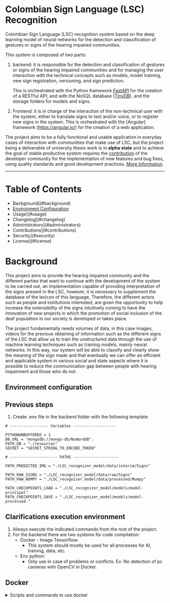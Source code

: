 # Colombian Sign Language (LSC) Recognition

Colombian Sign Language (LSC) recognition system based on the deep learning model of neural networks for the detection and classification of gestures or signs of the hearing impaired communities.

This system is composed of two parts:

1. backend: it is responsible for the detection and classification of gestures or signs of the hearing impaired communities and for managing the user interaction with the technical concepts such as models, model training, new sign registration, versioning, and sign prediction. 
   
   This is orchestrated with the Python framework [FastAPI](https://fastapi.tiangolo.com/) for the creation of a RESTful API; and with the NoSQL database ([TinyDB](https://tinydb.readthedocs.io/en/latest/)), and the storage folders for models and signs.

2. Frontend: it is in charge of the interaction of the non-technical user with the system, either to translate signs to text and/or voice, or to register new signs in the system. This is orchestrated with the [Angular] framework (https://angular.io/) for the creation of a web application.

The project aims to be a fully functional and usable application in everyday cases of interaction with communities that make use of LSC, but the project being a deliverable of university thesis work is in **alpha state** and to achieve the goal of stable productive system requires the [contribution](#contributions) of the developer community for the implementation of new features and bug fixes, using quality standards and good development practices. [More Information](#contributions).

---

# Table of Contents

- Background](#background)
- [Environment Configuration](#environment-configuration)
- Usage](#usage)
- Changelog](#changelog)
- Administrators](#administrators)
- Contributions](#contributions)
- Security](#security)
- License](#license)

# Background

This project aims to provide the hearing impaired community and the different parties that want to continue with the development of the system to be carried out, an implementation capable of providing interpretation of the signs present in the LSC, however, it is necessary to supplement the database of the lexicon of this language, Therefore, the different actors such as people and institutions interested, are given the opportunity to help increase the extensibility of the signs intuitively coming to have the innovation of new projects in which the promotion of social inclusion of the deaf population in our society is developed or takes place. 

The project fundamentally needs volumes of data, in this case images, videos for the previous obtaining of information such as the different signs of the LSC that allow us to train the unstructured data through the use of machine learning techniques such as training models, mainly neural networks. In this way, our system will be able to classify and clearly show the meaning of the sign made and that eventually we can offer an efficient and applicable system in various social and state aspects where it is possible to reduce the communication gap between people with hearing impairment and those who do not.  

## Environment configuration
## Previous steps
1. Create .env file in the backend folder with the following template:
```
# ----------------- Variables -------------------

PYTHONUNBUFFERED = 1
DB_URL = "mongodb://mongo-db/NombreDB".
PATH_DB = "./resources"
SECRET = "SECRET_STRING_TO_ENCODE_TOKEN"

# --------------------- PATHS --------------------

PATH_PREDICTED_IMG = "./LSC_recognizer_model/data/interim/Signs"

PATH_RAW_SIGNS = "./LSC_recognizer_model/data/raw/Signs"
PATH_RAW_NUMPY = "./LSC_recognizer_model/data/processed/Numpy"

PATH_CHECKPOINTS_LOAD = "./LSC_recognizer_model/models/model-principal"
PATH_CHECKPOINTS_SAVE = "./LSC_recognizer_model/models/model-processed."
```
## Clarifications execution environment
1. Always execute the indicated commands from the root of the project.
2. For the backend there are two systems for code compilation:
    - Docker - Image Tensorflow:
        - This system should mostly be used for all processes for AI, training, data, etc.
    - Env python:
        - Only use in case of problems or conflicts. Ex: No detection of pc cameras with OpenCV in Docker.

## Docker
<details>
    <summary>Scripts and commands to use docker</summary>.
  
  ## Use 🖥️

Very easy application and use. 😇

Create and run your docker-compose with the following command:

````bash
docker compose up
# To run in background add the -d command at the end.
```

If you want to enter the terminal of the application, you can run the following command (Note that you put the name of the service and not the container):

````bash
docker attach <Service-Name>
```
  
 ## Warning 🚨

If for some reason when running the application you get certain errors or complications try running one of the following commands before performing the "**up**".

````bash
# In the case of normal execution
docker-compose -f docker-compose.yml build
```

</details>

## Env Python

<details>
    <summary style="cursor: pointer; size: 100px;">Scripts and commands to use env python</summary>.

## Script to generate isolated python environment (env) with libraries.
This command allows you to generate an isolated python environment and has a parameter that allows you to choose the python version to use.
- Warning: In case you want to use a specific python version you must make sure that this version is installed on the system.

For windows - powershell run in the terminal:

```powershell
# No parameters (default python on the system)
./backend/scripts/create_env_with_requirements_env_txt.ps1

# With parameter (python 3.7)
./backend/scripts/create_env_with_requirements_env_txt.ps1 -pyver 3.7
```
  
  For linux - bash run in the terminal:

````bash
# No parameters (python default on system)
./backend/scripts/create_env_with_requirements_env_txt.sh

# With parameter (python 3.7)
./backend/scripts/create_env_with_requirements_env_txt.sh 3.7
```

## Script to activate in terminal the isolated python environment (env)

For windows - powershell run in terminal:

````powershell
. ./backend/env/Scripts/activate
```

For linux - bash run in terminal:

````bash
. ./backend/env/bin/activate
```

## Script to generate requirements.env.txt with python libraries used in the env

For windows - powershell run in terminal:
  
  ````powershell
./backend/scripts/generate_requirements_env_txt.ps1
```
For linux - bash run in terminal:

````bash
./backend/scripts/generate_requirements_env_txt.sh
```
</details>


# Usage

~~ COMING SOON ~~

# Changelog

[Learn about the latest improvements and changes to the project](CHANGELOG.MD).

# Administrators

- [@jpablo-ortiz](https://github.com/jpablo-ortiz)
- [@kennethLeonel](https://github.com/kennethLeonel)
- [@camilosan10](https://github.com/camilosan10)
- [@CristianJavierDaCamaraSousa](https://github.com/CristianJavierDaCamaraSousa)
  
  # Contributions

As a team we want to lay the groundwork for the development of a tool capable of performing sign recognition in real and everyday environments, for this reason we want to open the doors to a collaborative development and that you can make contributions with ideas, code, etc.

You are welcome here <3.

- If you have a question, comment or bug report for this project, [open a new issue](https://github.com/jpablo-ortiz/Reconocimiento-LSC-Lengua-Senas-Colombiana/issues).
- If you would like to contribute code, see the [CONTRIBUTING](CONTRIBUTING.md) file for more information about the development environment.
- We only ask that you be respectful. Read our [code of conduct](CODE_OF_CONDUCT.md).

# Security

If you find a security vulnerability in this project or any other related initiative, please inform us by sending an email to tesislscjaveriana@gmail.com or email ortizrubio09@gmail.com.

# License

The code in this project is free software under the [BSD 3-Clause "New" or "Revised" License](LICENSE).

---
